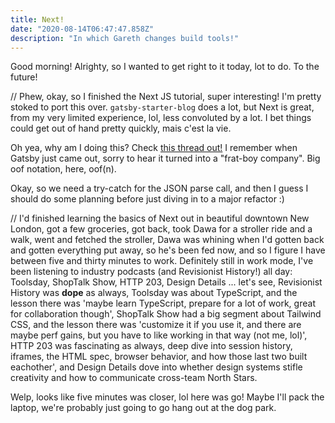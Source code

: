 ```yaml
---
title: Next!
date: "2020-08-14T06:47:47.858Z"
description: "In which Gareth changes build tools!"
---
```


Good morning! Alrighty, so I wanted to get right to it today, lot to do. To the future!

// Phew, okay, so I finished the Next JS tutorial, super interesting! I'm pretty stoked to port this over. `gatsby-starter-blog` does a lot, but Next is great, from my very limited experience, lol, less convoluted by a lot. I bet things could get out of hand pretty quickly, mais c'est la vie.

Oh yea, why am I doing this? Check [this thread out!](https://twitter.com/tesseralis/status/1293649007739191296) I remember when Gatsby just came out, sorry to hear it turned into a "frat-boy company". Big oof notation, here, oof(n).

Okay, so we need a try-catch for the JSON parse call, and then I guess I should do some planning before just diving in to a major refactor :)

// I'd finished learning the basics of Next out in beautiful downtown New London, got a few groceries, got back, took Dawa for a stroller ride and a walk, went and fetched the stroller, Dawa was whining when I'd gotten back and gotten everything put away, so he's been fed now, and so I figure I have between five and thirty minutes to work. Definitely still in work mode, I've been listening to industry podcasts (and Revisionist History!) all day: Toolsday, ShopTalk Show, HTTP 203, Design Details ... let's see, Revisionist History was **dope** as always, Toolsday was about TypeScript, and the lesson there was 'maybe learn TypeScript, prepare for a lot of work, great for collaboration though', ShopTalk Show had a big segment about Tailwind CSS, and the lesson there was 'customize it if you use it, and there are maybe perf gains, but you have to like working in that way (not me, lol)', HTTP 203 was fascinating as always, deep dive into session history, iframes, the HTML spec, browser behavior, and how those last two built eachother', and Design Details dove into whether design systems stifle creativity and how to communicate cross-team North Stars.

Welp, looks like five minutes was closer, lol here was go! Maybe I'll pack the laptop, we're probably just going to go hang out at the dog park.
